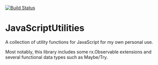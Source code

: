 [![Build Status](https://travis-ci.org/protoman92/JavaScriptUtilities.svg?branch=master)](https://travis-ci.org/protoman92/JavaScriptUtilities)

# JavaScriptUtilities
A collection of utility functions for JavaScript for my own personal use.

Most notably, this library includes some rx.Observable extensions and several functional data types such as Maybe/Try.
